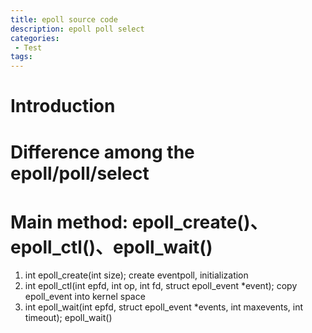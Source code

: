 ```yaml
---
title: epoll source code
description: epoll poll select
categories:
 - Test
tags:
---
```


# Introduction

# Difference among the epoll/poll/select

# Main method: epoll_create()、epoll_ctl()、epoll_wait()
1. int epoll_create(int size);
create eventpoll, initialization
2. int epoll_ctl(int epfd, int op, int fd, struct epoll_event *event);
copy epoll_event into kernel space
3. int epoll_wait(int epfd, struct epoll_event *events, int maxevents, int timeout);
epoll_wait()

